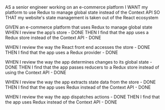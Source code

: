 AS a senior engineer working on an e-commerce platform
I WANT my platform to use Redux to manage global state instead of the Context API
SO THAT my website's state management is taken out of the React ecosystem

GIVEN an e-commerce platform that uses Redux to manage global state
WHEN I review the app’s store - DONE
THEN I find that the app uses a Redux store instead of the Context API - DONE

WHEN I review the way the React front end accesses the store - DONE
THEN I find that the app uses a Redux provider - DONE

WHEN I review the way the app determines changes to its global state - DONE
THEN I find that the app passes reducers to a Redux store instead of using the Context API - DONE

WHEN I review the way the app extracts state data from the store - DONE
THEN I find that the app uses Redux instead of the Context API - DONE

WHEN I review the way the app dispatches actions - DONE
THEN I find that the app uses Redux instead of the Context API - DONE